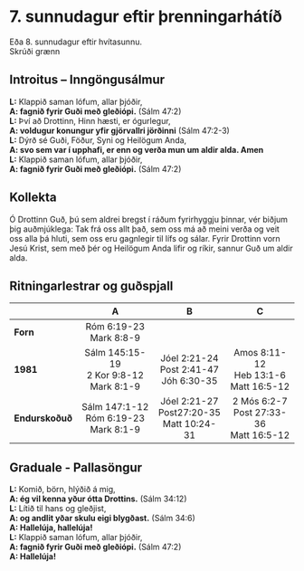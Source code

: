 # 7. sunnudagur eftir þrenningarhátíð 

Eða 8. sunnudagur eftir hvítasunnu.  
Skrúði grænn

## Introitus – Inngöngusálmur

**L:** Klappið saman lófum, allar þjóðir,  
**A: fagnið fyrir Guði með gleðiópi.** (Sálm 47:2)  
**L:** Því að Drottinn, Hinn hæsti, er ógurlegur,  
**A: voldugur konungur yfir gjörvallri jörðinni** (Sálm 47:2-3)  
**L:** Dýrð sé Guði, Föður, Syni og Heilögum Anda,  
**A: svo sem var í upphafi, er enn og verða mun um aldir alda. Amen**  
**L:** Klappið saman lófum, allar þjóðir,  
**A: fagnið fyrir Guði með gleðiópi.** (Sálm 47:2)

## Kollekta

Ó Drottinn Guð, þú sem aldrei bregst í ráðum fyrirhyggju þinnar, vér biðjum þig auðmjúklega: Tak frá oss allt það, sem oss má að meini verða og veit oss alla þá hluti, sem oss eru gagnlegir til lífs og sálar. Fyrir Drottinn vorn Jesú Krist, sem með þér og Heilögum Anda lifir og ríkir, sannur Guð um aldir alda.

## Ritningarlestrar og guðspjall

| |**A**|**B**|**C**|
|:---|:---:|:---:|:---:|
|**Forn**| Róm 6:19-23<br>Mark 8:8-9 | <br><br> | <br><br> |
|**1981**| Sálm 145:15-19<br>2 Kor 9:8-12<br>Mark 8:1-9 | Jóel 2:21-24<br>Post 2:41-47<br>Jóh 6:30-35 | Amos 8:11-12<br>Heb 13:1-6<br>Matt 16:5-12 |
|**Endurskoðuð**| Sálm 147:1-12 <br>Róm 6:19-23<br>Mark 8:1-9 | Jóel 2:21-27<br>Post27:20-35<br>Matt 10:24-31 | 2 Mós 6:2-7 <br>Post 27:33-36<br>Matt 16:5-12 |

## Graduale - Pallasöngur

**L:** Komið, börn, hlýðið á mig,  
**A: ég vil kenna yður ótta Drottins.** (Sálm 34:12)  
**L:** Lítið til hans og gleðjist,  
**A: og andlit yðar skulu eigi blygðast.** (Sálm 34:6)  
**A: Hallelúja, hallelúja!**    
**L:** Klappið saman lófum, allar þjóðir,  
**A: fagnið fyrir Guði með gleðiópi.** (Sálm 47:2)  
**A: Hallelúja!**  